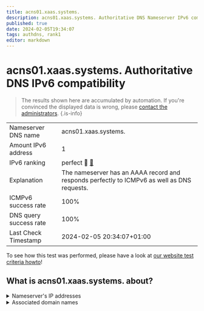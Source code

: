```yaml
---
title: acns01.xaas.systems.
description: acns01.xaas.systems. Authoritative DNS Nameserver IPv6 compatibility
published: true
date: 2024-02-05T19:34:07
tags: authdns, rank1
editor: markdown
---
```


# acns01.xaas.systems. Authoritative DNS IPv6 compatibility

> The results shown here are accumulated by automation. If you're convinced the displayed data is wrong, please [contact the administrators](/howto/chat). 
{.is-info}




|   |   |
| - | - |
| Nameserver DNS name | acns01.xaas.systems.
| Amount IPv6 address | 1
| IPv6 ranking | perfect :1st_place_medal: [🔗](/howto/ranking) |
| Explanation | The nameserver has an AAAA record and responds perfectly to ICMPv6 as well as DNS requests. |
| ICMPv6 success rate | 100%|
| DNS query success rate | 100% |
| Last Check Timestamp | 2024-02-05 20:34:07+01:00 |

To see how this test was performed, please have a look at [our website test criteria howto](/howto/testcriteria/authdns)!


## What is acns01.xaas.systems. about?




<details>
<summary>Nameserver's IP addresses</summary>

2a00:11c0:aa1::1

</details>



<details>
<summary>Associated domain names</summary>

www.netcup.de

</details>
